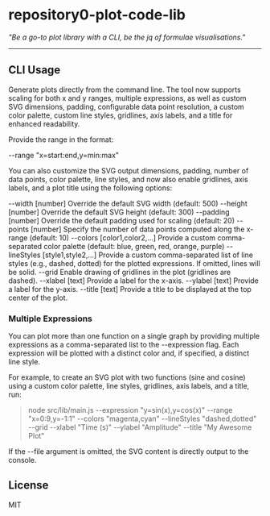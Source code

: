# repository0-plot-code-lib

_"Be a go-to plot library with a CLI, be the jq of formulae visualisations."_

---

## CLI Usage

Generate plots directly from the command line. The tool now supports scaling for both x and y ranges, multiple expressions, as well as custom SVG dimensions, padding, configurable data point resolution, a custom color palette, custom line styles, gridlines, axis labels, and a title for enhanced readability.

Provide the range in the format:

  --range "x=start:end,y=min:max"

You can also customize the SVG output dimensions, padding, number of data points, color palette, line styles, and now also enable gridlines, axis labels, and a plot title using the following options:

  --width [number]          Override the default SVG width (default: 500)
  --height [number]         Override the default SVG height (default: 300)
  --padding [number]        Override the default padding used for scaling (default: 20)
  --points [number]         Specify the number of data points computed along the x-range (default: 10)
  --colors [color1,color2,...]   Provide a custom comma-separated color palette (default: blue, green, red, orange, purple)
  --lineStyles [style1,style2,...]   Provide a custom comma-separated list of line styles (e.g., dashed, dotted) for the plotted expressions. If omitted, lines will be solid.
  --grid                    Enable drawing of gridlines in the plot (gridlines are dashed).
  --xlabel [text]           Provide a label for the x-axis.
  --ylabel [text]           Provide a label for the y-axis.
  --title [text]            Provide a title to be displayed at the top center of the plot.

### Multiple Expressions

You can plot more than one function on a single graph by providing multiple expressions as a comma-separated list to the --expression flag. Each expression will be plotted with a distinct color and, if specified, a distinct line style.

For example, to create an SVG plot with two functions (sine and cosine) using a custom color palette, line styles, gridlines, axis labels, and a title, run:

> node src/lib/main.js --expression "y=sin(x),y=cos(x)" --range "x=0:9,y=-1:1" --colors "magenta,cyan" --lineStyles "dashed,dotted" --grid --xlabel "Time (s)" --ylabel "Amplitude" --title "My Awesome Plot"

If the --file argument is omitted, the SVG content is directly output to the console.

## License

MIT
